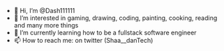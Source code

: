 - 👋 Hi, I’m @Dash111111
- 👀 I’m interested in gaming, drawing, coding, painting, cooking, reading and many more things
- 🌱 I’m currently learning how to be a fullstack software engineer 
- 📫 How to reach me: on twitter (Shaa__danTech) 

<!---
Dash111111/Dash111111 is a ✨ special ✨ repository because its `README.md` (this file) appears on your GitHub profile.
You can click the Preview link to take a look at your changes.
--->
